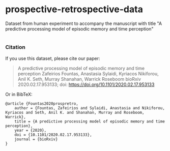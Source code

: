 # prospective-retrospective-data
Dataset from human experiment to accompany the manuscript with title "A predictive processing model of episodic memory and time perception"

#

### Citation
If you use this dataset, please cite our paper:

> A predictive processing model of episodic memory and time perception
> Zafeirios Fountas, Anastasia Sylaidi, Kyriacos Nikiforou, Anil K. Seth, Murray Shanahan, Warrick Roseboom
> bioRxiv 2020.02.17.953133; doi: https://doi.org/10.1101/2020.02.17.953133

Or in BibTeX:
```
@article {Fountas2020prospretro,
	author = {Fountas, Zafeirios and Sylaidi, Anastasia and Nikiforou, Kyriacos and Seth, Anil K. and Shanahan, Murray and Roseboom, Warrick},
	title = {A predictive processing model of episodic memory and time perception},
	year = {2020},
	doi = {10.1101/2020.02.17.953133},
	journal = {bioRxiv}
}
```
